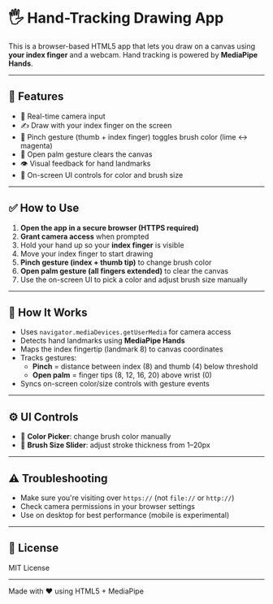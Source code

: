 # 🖐️ Hand-Tracking Drawing App

This is a browser-based HTML5 app that lets you draw on a canvas using **your index finger** and a webcam. Hand tracking is powered by **MediaPipe Hands**.

---

## 🚀 Features

- 📸 Real-time camera input
- ✍️ Draw with your index finger on the screen
- 🎨 Pinch gesture (thumb + index finger) toggles brush color (lime ↔ magenta)
- 🧼 Open palm gesture clears the canvas
- 👁️ Visual feedback for hand landmarks
- 🧰 On-screen UI controls for color and brush size

---

## ✅ How to Use

1. **Open the app in a secure browser (HTTPS required)**
2. **Grant camera access** when prompted
3. Hold your hand up so your **index finger** is visible
4. Move your index finger to start drawing
5. **Pinch gesture (index + thumb tip)** to change brush color
6. **Open palm gesture (all fingers extended)** to clear the canvas
7. Use the on-screen UI to pick a color and adjust brush size manually

---

## 🧠 How It Works

- Uses `navigator.mediaDevices.getUserMedia` for camera access
- Detects hand landmarks using **MediaPipe Hands**
- Maps the index fingertip (landmark 8) to canvas coordinates
- Tracks gestures:
  - **Pinch** = distance between index (8) and thumb (4) below threshold
  - **Open palm** = finger tips (8, 12, 16, 20) above wrist (0)
- Syncs on-screen color/size controls with gesture events

---

## ⚙️ UI Controls

- 🎨 **Color Picker**: change brush color manually
- 📏 **Brush Size Slider**: adjust stroke thickness from 1–20px

---

## ⚠️ Troubleshooting

- Make sure you're visiting over `https://` (not `file://` or `http://`)
- Check camera permissions in your browser settings
- Use on desktop for best performance (mobile is experimental)

---

## 📄 License
MIT License

---

Made with ❤️ using HTML5 + MediaPipe
